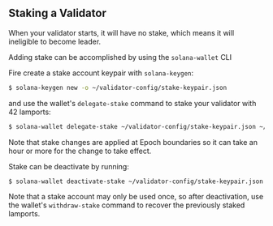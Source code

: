 ## Staking a Validator
When your validator starts, it will have no stake, which means it will
ineligible to become leader.

Adding stake can be accomplished by using the `solana-wallet` CLI

Fire create a stake account keypair with `solana-keygen`:
```bash
$ solana-keygen new -o ~/validator-config/stake-keypair.json
```
and use the wallet's `delegate-stake` command to stake your validator with 42 lamports:
```bash
$ solana-wallet delegate-stake ~/validator-config/stake-keypair.json ~/validator-vote-keypair.json 42
```

Note that stake changes are applied at Epoch boundaries so it can take an hour
or more for the change to take effect.

Stake can be deactivate by running:
```bash
$ solana-wallet deactivate-stake ~/validator-config/stake-keypair.json ~/validator-vote-keypair.json
```
Note that a stake account may only be used once, so after deactivation, use the
wallet's `withdraw-stake` command to recover the previously staked lamports.
